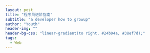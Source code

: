 ```yaml
---
layout: post
title: "程序员进阶指南"
subtitle: "a developer how to growup"
author: "Youth"
header-img: ""
header-bg-css: "linear-gradient(to right, #24b94a, #38ef7d);"
tags:
  - Web
---
```


